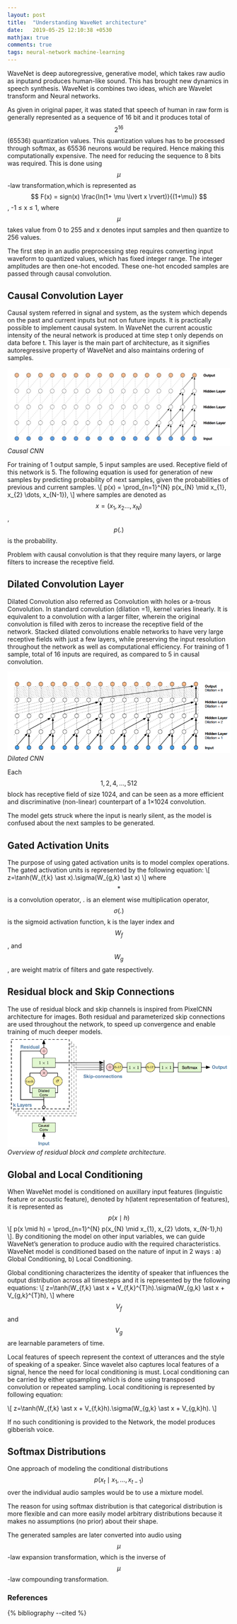 ```yaml
---
layout: post
title:  "Understanding WaveNet architecture"
date:   2019-05-25 12:10:38 +0530
mathjax: true
comments: true
tags: neural-network machine-learning
---
```

WaveNet is deep autoregressive, generative model, which takes raw audio as inputand produces human-like sound. This has brought new dynamics in speech synthesis. WaveNet is combines two ideas, which are Wavelet transform and Neural networks.

As given in original paper, it was stated that speech of human in raw form is generally represented as a sequence of 16 bit and it  produces total of  $$ 2^{16} $$ (65536) quantization values. This quantization values has to be processed through softmax, as 65536 neurons would be required. Hence making this computationally expensive. The need for reducing the sequence to 8 bits was required. This is done using $$ \mu $$-law transformation,which is represented as $$ F(x) = sign(x) \frac{ln(1+ \mu \lvert x \rvert)}{(1+\mu)} $$, -1 ≤ x ≤ 1, where $$ \mu $$ takes value from 0 to 255 and x denotes input samples and then quantize to 256 values.


The first step in an audio preprocessing step requires converting input waveform to quantized values, which has fixed integer range. The integer
amplitudes are then one-hot encoded. These one-hot encoded samples are passed through causal convolution.

## Causal Convolution Layer
Causal system referred in signal and system, as the system which depends on the  past and current inputs but not on future inputs. It is practically possible to implement causal system. In WaveNet the current acoustic intensity of the neural network is produced at time step t only depends on data before t. This layer is the main part of architecture, as it signifies autoregressive property of WaveNet and also maintains ordering of samples.

![Causal Convolution](/assets/causalconv.png)
*Causal CNN*

For training of 1 output sample, 5 input samples are used. Receptive field of this network is 5.
The following equation is used for generation of new samples by predicting probability of next samples, given the probabilities of previous and current samples.
\\[ p(x) = \prod_{n=1}^{N} p(x_{N} \mid x_{1}, x_{2} \dots, x_{N-1}),  \\] 
where samples are denoted as $$ x = (x_{1}, x_{2} \dots, x_{N}) $$, $$ p(.) $$ is the
probability.

Problem with causal convolution is that they require many layers, or large filters to increase the receptive field.

## Dilated Convolution Layer

Dilated Convolution also referred as Convolution with holes or a-trous Convolution. In standard convolution (dilation =1), kernel varies linearly. It is equivalent to a convolution with a larger filter, wherein the original convolution is filled with zeros to increase the receptive field of the network. Stacked dilated convolutions enable networks to have very large receptive fields with just a few layers, while preserving the input
resolution throughout the network as well as computational efficiency. For training of 1 sample, total of 16 inputs are required, as compared to 5 in causal convolution.

![Dilated Convolution](/assets/dilatedcnn.png)
*Dilated CNN*

Each $$ 1, 2, 4, \dots, 512 $$ block has receptive field of size 1024, and can be seen as a more efficient and discriminative (non-linear) counterpart of a 1×1024 convolution.

The model gets struck where the input is nearly silent, as the model is confused about the next samples to be generated.

## Gated Activation Units

The purpose of using gated activation units is to model complex operations. The gated activation units is represented by the following equation:
\\[ z=\tanh(W_{f,k} \ast x).\sigma(W_{g,k} \ast x) \\] 
where $$ \ast $$ is a convolution operator, . is an element wise multiplication
operator,$$ \sigma(.) $$ is the sigmoid activation function, k is the layer index
and $$ W_{f} $$ , and $$ W_{g} $$ , are weight matrix of filters and gate respectively.

## Residual block and Skip Connections

The use of residual block and skip channels is inspired from PixelCNN architecture for images. Both residual and parameterized skip connections are used throughout the network, to speed up convergence and enable training of much deeper models.
![Residual Network](/assets/WaveNet.png)
*Overview of residual block and complete architecture.*

## Global and Local Conditioning

When WaveNet model is conditioned on auxillary input features (linguistic
feature or acoustic feature), denoted by h(latent representation of
features), it is represented as $$  p(x \mid h)$$
\\[ p(x \mid h) = \prod_{n=1}^{N} p(x_{N} \mid x_{1}, x_{2} \dots, x_{N-1},h)  \\].
By conditioning the model on other input variables, we can guide
WaveNet’s generation to produce audio with the required
characteristics. WaveNet model is conditioned based on the nature of input in 2 ways : a) Global Conditioning, b) Local Conditioning.

Global conditioning characterizes the identity of speaker that influences the output distribution across all timesteps and it is represented by the following equations:
\\[ z=\tanh(W_{f,k} \ast x + V_{f,k}^{T}h).\sigma(W_{g,k} \ast x + V_{g,k}^{T}h),  \\] where $$ V_{f} $$ and $$ V_{g} $$ are learnable parameters of time.


Local features of speech represent the context of utterances and the
style of speaking of a speaker. Since wavelet also captures local features of a signal, hence the need for local conditioning is must. Local conditioning can be carried by either upsampling which is done using transposed convolution or repeated sampling. Local conditioning is represented by following equation:

\\[ z=\tanh(W_{f,k} \ast x + V_{f,k}h).\sigma(W_{g,k} \ast x + V_{g,k}h).  \\]

If no such conditioning is provided to the Network, the model produces gibberish voice.

## Softmax Distributions

One approach of modeling the conditional distributions $$ p(x_{t} \mid x_1 ,\dots , x_{t−1}) $$ over the individual audio samples would be to use a mixture model.

The reason for using softmax distribution is that categorical distribution is more flexible and can more easily model arbitrary distributions because it makes no assumptions (no prior) about their shape.

The generated samples are later converted into audio using $$ \mu $$-law expansion transformation, which is the inverse of $$\mu$$-law compounding transformation.

### References
{% bibliography --cited %}
